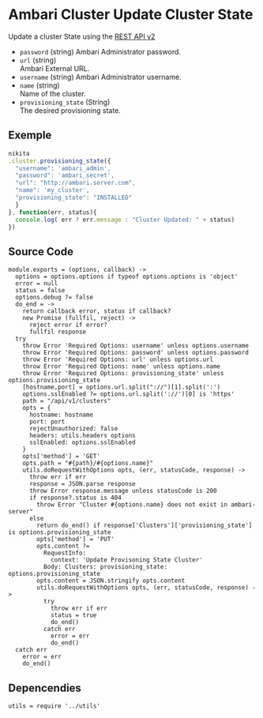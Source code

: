 
# Ambari Cluster Update Cluster State

Update a cluster State using the [REST API v2](https://github.com/apache/ambari/blob/trunk/ambari-server/docs/api/v1)

* `password` (string)
  Ambari Administrator password.
* `url` (string)   
  Ambari External URL.
* `username` (string)
  Ambari Administrator username.
* `name` (string)   
  Name of the cluster.
* `provisioning_state` (String)   
The desired provisioning state.


## Exemple

```js
nikita
.cluster.provisioning_state({
  "username": 'ambari_admin',
  "password": 'ambari_secret',
  "url": "http://ambari.server.com",
  "name": 'my_cluster',
  "provisioning_state": "INSTALLED"
  }
}, function(err, status){
  console.log( err ? err.message : "Cluster Updated: " + status)
})
```

## Source Code

    module.exports = (options, callback) ->
      options = options.options if typeof options.options is 'object'
      error = null
      status = false
      options.debug ?= false
      do_end = ->
        return callback error, status if callback?
        new Promise (fullfil, reject) ->
          reject error if error?
          fullfil response
      try
        throw Error 'Required Options: username' unless options.username
        throw Error 'Required Options: password' unless options.password
        throw Error 'Required Options: url' unless options.url
        throw Error 'Required Options: name' unless options.name
        throw Error 'Required Options: provisioning_state' unless options.provisioning_state
        [hostname,port] = options.url.split("://")[1].split(':')
        options.sslEnabled ?= options.url.split('://')[0] is 'https'
        path = "/api/v1/clusters"
        opts = {
          hostname: hostname
          port: port
          rejectUnauthorized: false
          headers: utils.headers options
          sslEnabled: options.sslEnabled
        }
        opts['method'] = 'GET'
        opts.path = "#{path}/#{options.name}"
        utils.doRequestWithOptions opts, (err, statusCode, response) ->
          throw err if err
          response = JSON.parse response
          throw Error response.message unless statusCode is 200
          if response?.status is 404
            throw Error "Cluster #{options.name} does not exist in ambari-server"
          else
            return do_end() if response['Clusters']['provisioning_state'] is options.provisioning_state
            opts['method'] = 'PUT'
            opts.content ?=
              RequestInfo:
                context: 'Update Provisoning State Cluster'
              Body: Clusters: provisioning_state: options.provisioning_state
            opts.content = JSON.stringify opts.content
            utils.doRequestWithOptions opts, (err, statusCode, response) ->
              try
                throw err if err
                status = true
                do_end()
              catch err
                error = err
                do_end()
      catch err
        error = err
        do_end()

## Depencendies

    utils = require '../utils'
